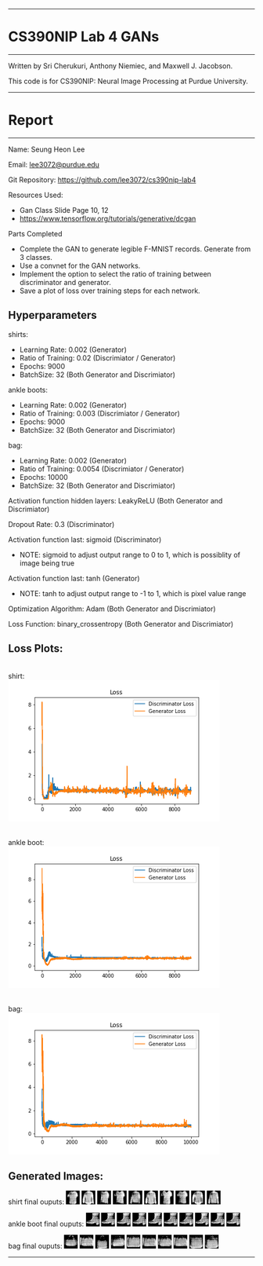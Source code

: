 --------------------------------------------------------------------------------
# CS390NIP Lab 4 GANs
--------------------------------------------------------------------------------

Written by Sri Cherukuri, Anthony Niemiec, and Maxwell J. Jacobson.


This code is for CS390NIP: Neural Image Processing at Purdue University.


--------------------------------------------------------------------------------
# Report
--------------------------------------------------------------------------------

Name: Seung Heon Lee


Email: lee3072@purdue.edu


Git Repository: https://github.com/lee3072/cs390nip-lab4


Resources Used: 
* Gan Class Slide Page 10, 12
* https://www.tensorflow.org/tutorials/generative/dcgan


Parts Completed
* Complete the GAN to generate legible F-MNIST records. Generate from 3 classes.
* Use a convnet for the GAN networks.
* Implement the option to select the ratio of training between discriminator and generator.
* Save a plot of loss over training steps for each network.


## Hyperparameters


shirts:
* Learning Rate: 0.002 (Generator)
* Ratio of Training: 0.02 (Discrimiator / Generator)
* Epochs: 9000
* BatchSize: 32 (Both Generator and Discrimiator)


ankle boots:
* Learning Rate: 0.002 (Generator)
* Ratio of Training: 0.003 (Discrimiator / Generator)
* Epochs: 9000
* BatchSize: 32 (Both Generator and Discrimiator)

bag:
* Learning Rate: 0.002 (Generator)
* Ratio of Training: 0.0054 (Discrimiator / Generator)
* Epochs: 10000
* BatchSize: 32 (Both Generator and Discrimiator)


Activation function hidden layers: LeakyReLU (Both Generator and Discrimiator)


Dropout Rate: 0.3 (Discriminator)


Activation function last: sigmoid (Discriminator) 
* NOTE: sigmoid to adjust output range to 0 to 1, which is possiblity of image being true


Activation function last: tanh (Generator) 
* NOTE: tanh to adjust output range to -1 to 1, which is pixel value range


Optimization Algorithm: Adam (Both Generator and Discrimiator)


Loss Function: binary_crossentropy (Both Generator and Discrimiator)


## Loss Plots:

\
shirt:\
![Alt text](lab4_outputs/mnist_f_loss_plot_shirts.png)

\
ankle boot:\
![Alt text](lab4_outputs/mnist_f_loss_plot_ankle_boot.png)

\
bag:\
![Alt text](lab4_outputs/mnist_f_loss_plot_bag.png)


## Generated Images:


shirt final ouputs:
![Alt text](lab4_outputs/mnist_f_shirt/mnist_f_shirt_final_0.png)
![Alt text](lab4_outputs/mnist_f_shirt/mnist_f_shirt_final_1.png)
![Alt text](lab4_outputs/mnist_f_shirt/mnist_f_shirt_final_2.png)
![Alt text](lab4_outputs/mnist_f_shirt/mnist_f_shirt_final_3.png)
![Alt text](lab4_outputs/mnist_f_shirt/mnist_f_shirt_final_4.png)
![Alt text](lab4_outputs/mnist_f_shirt/mnist_f_shirt_final_5.png)
![Alt text](lab4_outputs/mnist_f_shirt/mnist_f_shirt_final_6.png)
![Alt text](lab4_outputs/mnist_f_shirt/mnist_f_shirt_final_7.png)
![Alt text](lab4_outputs/mnist_f_shirt/mnist_f_shirt_final_8.png)
![Alt text](lab4_outputs/mnist_f_shirt/mnist_f_shirt_final_9.png)


ankle boot final ouputs:
![Alt text](lab4_outputs/mnist_f_ankle_boot/mnist_f_ankle_boot_final_0.png)
![Alt text](lab4_outputs/mnist_f_ankle_boot/mnist_f_ankle_boot_final_1.png)
![Alt text](lab4_outputs/mnist_f_ankle_boot/mnist_f_ankle_boot_final_2.png)
![Alt text](lab4_outputs/mnist_f_ankle_boot/mnist_f_ankle_boot_final_3.png)
![Alt text](lab4_outputs/mnist_f_ankle_boot/mnist_f_ankle_boot_final_4.png)
![Alt text](lab4_outputs/mnist_f_ankle_boot/mnist_f_ankle_boot_final_5.png)
![Alt text](lab4_outputs/mnist_f_ankle_boot/mnist_f_ankle_boot_final_6.png)
![Alt text](lab4_outputs/mnist_f_ankle_boot/mnist_f_ankle_boot_final_7.png)
![Alt text](lab4_outputs/mnist_f_ankle_boot/mnist_f_ankle_boot_final_8.png)
![Alt text](lab4_outputs/mnist_f_ankle_boot/mnist_f_ankle_boot_final_9.png)


bag final ouputs:
![Alt text](lab4_outputs/mnist_f_bag/mnist_f_bag_final_0.png)
![Alt text](lab4_outputs/mnist_f_bag/mnist_f_bag_final_1.png)
![Alt text](lab4_outputs/mnist_f_bag/mnist_f_bag_final_2.png)
![Alt text](lab4_outputs/mnist_f_bag/mnist_f_bag_final_3.png)
![Alt text](lab4_outputs/mnist_f_bag/mnist_f_bag_final_4.png)
![Alt text](lab4_outputs/mnist_f_bag/mnist_f_bag_final_5.png)
![Alt text](lab4_outputs/mnist_f_bag/mnist_f_bag_final_6.png)
![Alt text](lab4_outputs/mnist_f_bag/mnist_f_bag_final_7.png)
![Alt text](lab4_outputs/mnist_f_bag/mnist_f_bag_final_8.png)
![Alt text](lab4_outputs/mnist_f_bag/mnist_f_bag_final_9.png)


--------------------------------------------------------------------------------